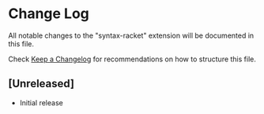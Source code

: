 # Change Log
All notable changes to the "syntax-racket" extension will be documented in this file.

Check [Keep a Changelog](http://keepachangelog.com/) for recommendations on how to structure this file.

## [Unreleased]
- Initial release